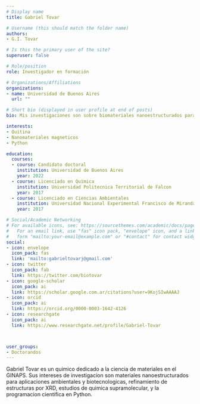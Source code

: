 ```yaml
---
# Display name
title: Gabriel Tovar

# Username (this should match the folder name)
authors:
- G.I. Tovar

# Is this the primary user of the site?
superuser: false

# Role/position
role: Investigador en formación

# Organizations/Affiliations
organizations:
- name: Universidad de Buenos Aires
  url: ""

# Short bio (displayed in user profile at end of posts)
bio: Mis investigaciones son sobre biomateriales nanoestructurados para aplicaciones ambientales y biotecnologicas.

interests:
- Quitina
- Nanomateriales magneticos
- Python

education:
  courses:
  - course: Candidato doctoral
    institution: Universidad de Buenos Aires
    year: 2022
  - course: Licenciado en Quimica
    institution: Universidad Politecnica Territorial de Falcon
    year: 2017
  - course: Licenciado en Ciencias Ambientales
    institution: Universidad Nacional Experimental Francisco de Miranda 
    year: 2017

# Social/Academic Networking
# For available icons, see: https://sourcethemes.com/academic/docs/page-builder/#icons
#   For an email link, use "fas" icon pack, "envelope" icon, and a link in the
#   form "mailto:your-email@example.com" or "#contact" for contact widget.
social:
- icon: envelope
  icon_pack: fas
  link: 'mailto:gabrieltovarj@gmail.com'
- icon: twitter
  icon_pack: fab
  link: https://twitter.com/biotovar
- icon: google-scholar
  icon_pack: ai
  link: https://scholar.google.com.ar/citations?user=9KojSIwAAAAJ
- icon: orcid
  icon_pack: ai
  link: https://orcid.org/0000-0003-1642-4126
- icon: researchgate
  icon_pack: ai
  link: https://www.researchgate.net/profile/Gabriel-Tovar



user_groups:
- Doctorandos
---
```


Gabriel Tovar es un quimico dedicado a la ciencia de materiales en el GINAPS. Sus intereses de investigacion son materiales nanoestructurados para aplicaciones ambientales y biotecnologicas, refinamiento de estructuras por XRD, estudios de quimica supramolecular, y la programacion cientifica en Python.
